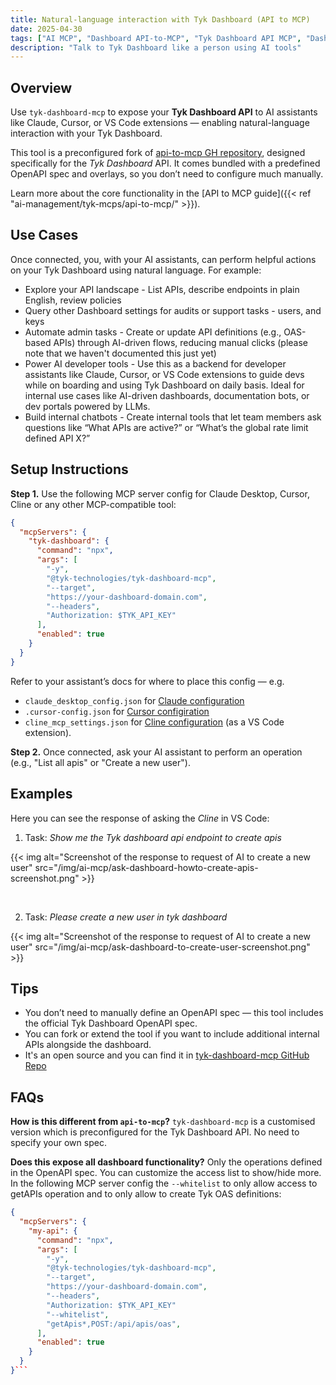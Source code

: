 ```yaml
---
title: Natural-language interaction with Tyk Dashboard (API to MCP)
date: 2025-04-30
tags: ["AI MCP", "Dashboard API-to-MCP", "Tyk Dashboard API MCP", "Dashboard API", "Talk to Tyk Dashboard", "AI Management"]
description: "Talk to Tyk Dashboard like a person using AI tools"
---
```


## Overview

Use `tyk-dashboard-mcp` to expose your **Tyk Dashboard API** to AI assistants like Claude, Cursor, or VS Code extensions — enabling natural-language interaction with your Tyk Dashboard.

This tool is a preconfigured fork of [api-to-mcp GH repository](ttps://github.com/TykTechnologies/api-to-mcp), designed specifically for the *Tyk Dashboard* API. It comes bundled with a predefined OpenAPI spec and overlays, so you don’t need to configure much manually.

Learn more about the core functionality in the [API to MCP guide]({{< ref "ai-management/tyk-mcps/api-to-mcp/" >}}).


## Use Cases

Once connected, you, with your AI assistants, can perform helpful actions on your Tyk Dashboard using natural language. For example:
- Explore your API landscape - List APIs, describe endpoints in plain English, review policies
- Query other Dashboard settings for audits or support tasks - users, and keys
- Automate admin tasks - Create or update API definitions (e.g., OAS-based APIs) through AI-driven flows, reducing manual clicks (please note that we haven't documented this just yet)
- Power AI developer tools - Use this as a backend for developer assistants like Claude, Cursor, or VS Code extensions to guide devs while on boarding and using Tyk Dashboard on daily basis. Ideal for internal use cases like AI-driven dashboards, documentation bots, or dev portals powered by LLMs.
- Build internal chatbots - Create internal tools that let team members ask questions like “What APIs are active?” or “What’s the global rate limit defined API X?”


## Setup Instructions

**Step 1.** Use the following MCP server config for Claude Desktop, Cursor, Cline or any other MCP-compatible tool:

```json
{
  "mcpServers": {
    "tyk-dashboard": {
      "command": "npx",
      "args": [
        "-y",
        "@tyk-technologies/tyk-dashboard-mcp",
        "--target",
        "https://your-dashboard-domain.com",
        "--headers",
        "Authorization: $TYK_API_KEY"
      ],
      "enabled": true
    }
  }
}
```

Refer to your assistant’s docs for where to place this config — e.g.
- `claude_desktop_config.json` for [Claude configuration](https://modelcontextprotocol.io/quickstart/user#2-add-the-filesystem-mcp-server)
- `.cursor-config.json` for [Cursor configiration](https://docs.cursor.com/context/model-context-protocol#configuring-mcp-servers)
- `cline_mcp_settings.json` for [Cline configuration](https://docs.roocode.com/features/mcp/using-mcp-in-roo#configuring-mcp-servers) (as a VS Code extension).

**Step 2.** Once connected, ask your AI assistant to perform an operation (e.g., "List all apis" or "Create a new user").

## Examples

Here you can see the response of asking the *Cline* in VS Code:

1. Task: *Show me the Tyk dashboard api endpoint to create apis*

{{< img alt="Screenshot of the response to request of AI to create a new user" src="/img/ai-mcp/ask-dashboard-howto-create-apis-screenshot.png" >}}

</br>

2. Task: *Please create a new user in tyk dashboard*

{{< img alt="Screenshot of the response to request of AI to create a new user" src="/img/ai-mcp/ask-dashboard-to-create-user-screenshot.png" >}}

## Tips

- You don’t need to manually define an OpenAPI spec — this tool includes the official Tyk Dashboard OpenAPI spec.
- You can fork or extend the tool if you want to include additional internal APIs alongside the dashboard.
- It's an open source and you can find it in [tyk-dashboard-mcp GitHub Repo](https://github.com/TykTechnologies/tyk-dashboard-mcp)

## FAQs

**How is this different from `api-to-mcp`?**
`tyk-dashboard-mcp` is a customised version which is preconfigured for the Tyk Dashboard API. No need to specify your own spec.

**Does this expose all dashboard functionality?**
Only the operations defined in the OpenAPI spec. You can customize the access list to show/hide more. In the following MCP server config the `--whitelist` to only allow access to getAPIs operation and to only allow to create Tyk OAS definitions:

```json
{
  "mcpServers": {
    "my-api": {
      "command": "npx",
      "args": [
        "-y",
        "@tyk-technologies/tyk-dashboard-mcp",
        "--target",
        "https://your-dashboard-domain.com",
        "--headers",
        "Authorization: $TYK_API_KEY"
        "--whitelist",
        "getApis*,POST:/api/apis/oas",
      ],
      "enabled": true
    }
  }
}```



